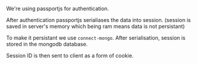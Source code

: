We're using passportjs for authentication.

After authentication passportjs serialiases the data into session.
(session is saved in server's memory which being ram means data is not persistant)

To make it persistant we use `connect-mongo`. After serialisation, session is stored in the mongodb database.

Session ID is then sent to client as a form of cookie.
